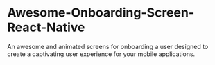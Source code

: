 # Awesome-Onboarding-Screen-React-Native
An awesome and animated screens for onboarding a user designed to create a captivating user experience for your mobile applications.
